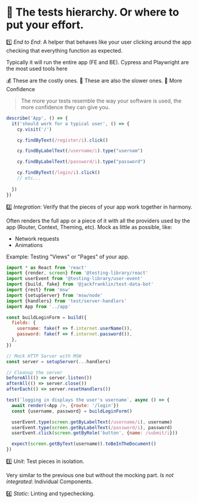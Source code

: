 
# 👑 The tests hierarchy. Or where to put your effort.

1️⃣ *End to End*: A helper that behaves like your user clicking around the app checking that everything function as expected.

Typically it will run the entire app (FE and BE). Cypress and Playwright are the most used tools here

💰 These are the costly ones.
🐢 These are also the slower ones.
🤙 More Confidence 

> The more your tests resemble the way your software is used, the more confidence they can give you.


```javascript
describe('App', () => {
  it('should work for a typical user', () => {
    cy.visit('/')

    cy.findByText(/register/i).click()

    cy.findByLabelText(/username/i).type("usernam")

    cy.findByLabelText(/password/i).type("password")

    cy.findByText(/login/i).click()
    // etc...
    
  })
})
```

2️⃣ *Integration*: Verify that the pieces of your app work together in harmony.

Often renders the full app or a piece of it with all the providers used by the app (Router, Context, Theming, etc).
Mock as little as possible, like:
  - Network requests
  - Animations

Example: Testing "Views" or "Pages" of your app.

```js
import * as React from 'react'
import {render, screen} from '@testing-library/react'
import userEvent from '@testing-library/user-event'
import {build, fake} from '@jackfranklin/test-data-bot'
import {rest} from 'msw'
import {setupServer} from 'msw/node'
import {handlers} from 'test/server-handlers'
import App from '../app'

const buildLoginForm = build({
  fields: {
    username: fake(f => f.internet.userName()),
    password: fake(f => f.internet.password()),
  },
})

// Mock HTTP Server with MSW
const server = setupServer(...handlers)

// Cleanup the server
beforeAll(() => server.listen())
afterAll(() => server.close())
afterEach(() => server.resetHandlers())

test(`logging in displays the user's username`, async () => {
  await render(<App />, {route: '/login'})
  const {username, password} = buildLoginForm()

  userEvent.type(screen.getByLabelText(/username/i), username)
  userEvent.type(screen.getByLabelText(/password/i), password)
  userEvent.click(screen.getByRole('button', {name: /submit/i}))

  expect(screen.getByText(username)).toBeInTheDocument()
})
```

3️⃣ *Unit*: Test pieces in isolation.

Very similar to the previous one but without the mocking part. *Is not integrated*: Individual Components.

4️⃣ *Static*: Linting and typechecking.

